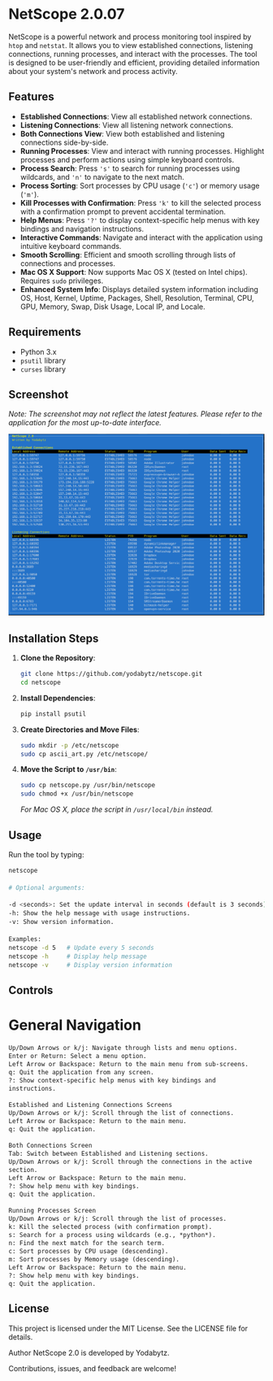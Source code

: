 # NetScope 2.0.07

NetScope is a powerful network and process monitoring tool inspired by `htop` and `netstat`. It allows you to view established connections, listening connections, running processes, and interact with the processes. The tool is designed to be user-friendly and efficient, providing detailed information about your system's network and process activity.

## Features

- **Established Connections**: View all established network connections.
- **Listening Connections**: View all listening network connections.
- **Both Connections View**: View both established and listening connections side-by-side.
- **Running Processes**: View and interact with running processes. Highlight processes and perform actions using simple keyboard controls.
- **Process Search**: Press `'s'` to search for running processes using wildcards, and `'n'` to navigate to the next match.
- **Process Sorting**: Sort processes by CPU usage (`'c'`) or memory usage (`'m'`).
- **Kill Processes with Confirmation**: Press `'k'` to kill the selected process with a confirmation prompt to prevent accidental termination.
- **Help Menus**: Press `'?'` to display context-specific help menus with key bindings and navigation instructions.
- **Interactive Commands**: Navigate and interact with the application using intuitive keyboard commands.
- **Smooth Scrolling**: Efficient and smooth scrolling through lists of connections and processes.
- **Mac OS X Support**: Now supports Mac OS X (tested on Intel chips). Requires `sudo` privileges.
- **Enhanced System Info**: Displays detailed system information including OS, Host, Kernel, Uptime, Packages, Shell, Resolution, Terminal, CPU, GPU, Memory, Swap, Disk Usage, Local IP, and Locale.

## Requirements

- Python 3.x
- `psutil` library
- `curses` library

## Screenshot

*Note: The screenshot may not reflect the latest features. Please refer to the application for the most up-to-date interface.*

![NetScope](https://raw.githubusercontent.com/yodabytz/netscope/refs/heads/main/ScreenShot-1.png?raw=true)

## Installation Steps

1. **Clone the Repository**:
    ```sh
    git clone https://github.com/yodabytz/netscope.git
    cd netscope
    ```

2. **Install Dependencies**:
    ```sh
    pip install psutil
    ```

3. **Create Directories and Move Files**:
    ```sh
    sudo mkdir -p /etc/netscope
    sudo cp ascii_art.py /etc/netscope/
    ```

4. **Move the Script to `/usr/bin`**:
    ```sh
    sudo cp netscope.py /usr/bin/netscope
    sudo chmod +x /usr/bin/netscope
    ```
    *For Mac OS X, place the script in `/usr/local/bin` instead.*

## Usage

Run the tool by typing:
```sh
netscope

# Optional arguments:

-d <seconds>: Set the update interval in seconds (default is 3 seconds).
-h: Show the help message with usage instructions.
-v: Show version information.

Examples:
netscope -d 5   # Update every 5 seconds
netscope -h     # Display help message
netscope -v     # Display version information
```

## Controls
# General Navigation
```
Up/Down Arrows or k/j: Navigate through lists and menu options.
Enter or Return: Select a menu option.
Left Arrow or Backspace: Return to the main menu from sub-screens.
q: Quit the application from any screen.
?: Show context-specific help menus with key bindings and instructions.

Established and Listening Connections Screens
Up/Down Arrows or k/j: Scroll through the list of connections.
Left Arrow or Backspace: Return to the main menu.
q: Quit the application.

Both Connections Screen
Tab: Switch between Established and Listening sections.
Up/Down Arrows or k/j: Scroll through the connections in the active section.
Left Arrow or Backspace: Return to the main menu.
?: Show help menu with key bindings.
q: Quit the application.

Running Processes Screen
Up/Down Arrows or k/j: Scroll through the list of processes.
k: Kill the selected process (with confirmation prompt).
s: Search for a process using wildcards (e.g., *python*).
n: Find the next match for the search term.
c: Sort processes by CPU usage (descending).
m: Sort processes by Memory usage (descending).
Left Arrow or Backspace: Return to the main menu.
?: Show help menu with key bindings.
q: Quit the application.
```

## License
This project is licensed under the MIT License. See the LICENSE file for details.

Author
NetScope 2.0 is developed by Yodabytz.

Contributions, issues, and feedback are welcome!


